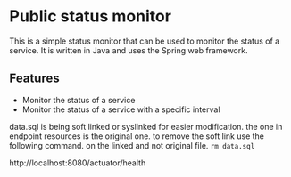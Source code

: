 # Public status monitor
This is a simple status monitor that can be used to monitor the status of a service. It is written in Java and uses the Spring web framework.

## Features
- Monitor the status of a service
- Monitor the status of a service with a specific interval




data.sql is being soft linked or syslinked for easier modification. the one in 
endpoint resources is the original one.
to remove the soft link use the following command. on the linked and not original file.
``` rm data.sql ```

http://localhost:8080/actuator/health